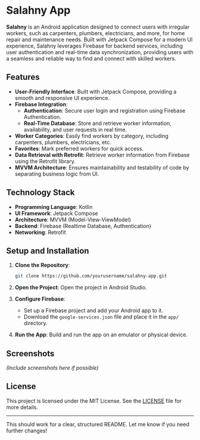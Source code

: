 

# Salahny App

**Salahny** is an Android application designed to connect users with irregular workers, such as carpenters, plumbers, electricians, and more, for home repair and maintenance needs. Built with Jetpack Compose for a modern UI experience, Salahny leverages Firebase for backend services, including user authentication and real-time data synchronization, providing users with a seamless and reliable way to find and connect with skilled workers.

## Features

- **User-Friendly Interface**: Built with Jetpack Compose, providing a smooth and responsive UI experience.
- **Firebase Integration**:
  - **Authentication**: Secure user login and registration using Firebase Authentication.
  - **Real-Time Database**: Store and retrieve worker information, availability, and user requests in real time.
- **Worker Categories**: Easily find workers by category, including carpenters, plumbers, electricians, etc.
- **Favorites**: Mark preferred workers for quick access.
- **Data Retrieval with Retrofit**: Retrieve worker information from Firebase using the Retrofit library.
- **MVVM Architecture**: Ensures maintainability and testability of code by separating business logic from UI.

## Technology Stack

- **Programming Language**: Kotlin
- **UI Framework**: Jetpack Compose
- **Architecture**: MVVM (Model-View-ViewModel)
- **Backend**: Firebase (Realtime Database, Authentication)
- **Networking**: Retrofit

## Setup and Installation

1. **Clone the Repository**:
   ```bash
   git clone https://github.com/yourusername/salahny-app.git
   ```

2. **Open the Project**:
   Open the project in Android Studio.

3. **Configure Firebase**:
   - Set up a Firebase project and add your Android app to it.
   - Download the `google-services.json` file and place it in the `app/` directory.

4. **Run the App**:
   Build and run the app on an emulator or physical device.

## Screenshots

*(Include screenshots here if possible)*

## License

This project is licensed under the MIT License. See the [LICENSE](LICENSE) file for more details.

--- 

This should work for a clear, structured README. Let me know if you need further changes!
